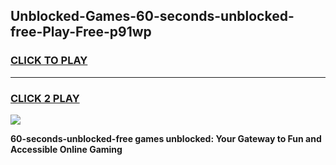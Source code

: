 
## Unblocked-Games-60-seconds-unblocked-free-Play-Free-p91wp
<h3>
<a href="https://premium76.site?title=60-seconds-unblocked-free&ref=23A">CLICK TO PLAY</a></h3>
<hr>

<h3>
<a href="https://premium76.site?title=60-seconds-unblocked-free&ref=23A">CLICK 2 PLAY</a>
  
</h3>

<a href="https://premium76.site?title=60-seconds-unblocked-free&ref=23A"><img src="https://clearcache.store/games.png"></a>


**60-seconds-unblocked-free games unblocked: Your Gateway to Fun and Accessible Online Gaming**

